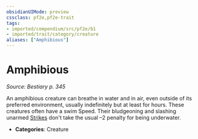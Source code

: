 ```yaml
---
obsidianUIMode: preview
cssclass: pf2e,pf2e-trait
tags:
- imported/compendium/src/pf2e/b1
- imported/trait/category/creature
aliases: ["Amphibious"]
---
```

# Amphibious  
*Source: Bestiary p. 345*  

An amphibious creature can breathe in water and in air, even outside of its preferred environment, usually indefinitely but at least for hours. These creatures often have a swim Speed. Their bludgeoning and slashing unarmed [Strikes](strike.md) don't take the usual –2 penalty for being underwater.

- **Categories**: Creature